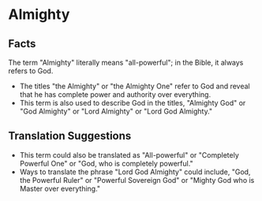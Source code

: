 # Almighty

## Facts

The term "Almighty" literally means "all-powerful"; in the Bible, it always refers to God.

* The titles "the Almighty" or "the Almighty One" refer to God and reveal that he has complete power and authority over everything.
* This term is also used to describe God in the titles, "Almighty God" or "God Almighty" or "Lord Almighty" or "Lord God Almighty."


## Translation Suggestions



* This term could also be translated as "All-powerful" or "Completely Powerful One" or "God, who is completely powerful."
* Ways to translate the phrase "Lord God Almighty" could include, "God, the Powerful Ruler" or "Powerful Sovereign God" or "Mighty God who is Master over everything."